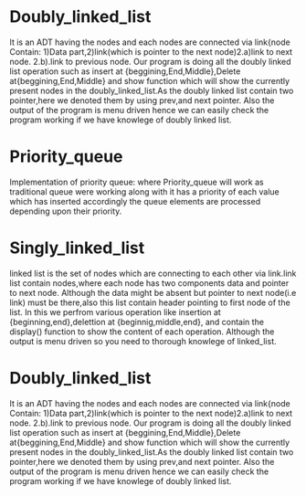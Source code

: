 # Doubly_linked_list
It is an ADT having the nodes and each nodes are connected via link{node Contain: 1)Data part,2)link(which is pointer to the next node)2.a)link to next node. 2.b).link to previous node.
Our program is doing all the doubly linked list operation such as insert at {beggining,End,Middle},Delete at{beggining,End,Middle} and show function which will show the currently present nodes in the doubly_linked_list.As the doubly linked list contain two pointer,here we denoted them by using prev,and next pointer.
Also the output of the program is menu driven hence we can easily check the program working if we have knowlege of doubly linked list.

# Priority_queue
Implementation of priority queue:
where Priority_queue will work as traditional queue were working along with it has a priority of each value which has inserted accordingly the queue elements are processed depending upon their priority.


# Singly_linked_list
linked list is the set of nodes which are connecting to each other via link.link list contain nodes,where each node has two components data and pointer to next node.
Although the data might be absent but pointer to next node(i.e link) must be there,also this list contain header pointing to first node of the list.
In this we perfrom various operation like insertion at {beginning,end},delettion at {beginnig,middle,end}, and contain the display()  function to show the content of each operation. Although the output is menu driven so you need to thorough knowlege of linked_list.


# Doubly_linked_list
It is an ADT having the nodes and each nodes are connected via link{node Contain: 1)Data part,2)link(which is pointer to the next node)2.a)link to next node. 2.b).link to previous node.
Our program is doing all the doubly linked list operation such as insert at {beggining,End,Middle},Delete at{beggining,End,Middle} and show function which will show the currently present nodes in the doubly_linked_list.As the doubly linked list contain two pointer,here we denoted them by using prev,and next pointer.
Also the output of the program is menu driven hence we can easily check the program working if we have knowlege of doubly linked list.
